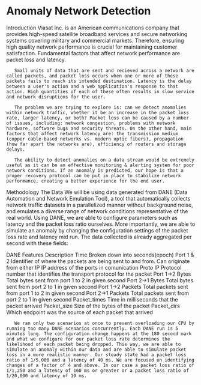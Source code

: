 # Anomaly Network Detection
Introduction
       Viasat Inc. is an American communications company that provides high-speed satellite broadband services and secure networking systems covering military and commercial markets. Therefore, ensuring high quality network performance is crucial for maintaining customer satisfaction. Fundamental factors that affect network performance are packet loss and latency.

       Small units of data that are sent and recieved across a network are called packets, and packet loss occurs when one or more of these packets fails to reach its intended destination. Latency is the delay between a user's action and a web application's response to that action. High quantities of each of these often results in slow service and network disruptions for the user.

       The problem we are trying to explore is: can we detect anomalies within network traffic, whether it be an increase in the packet loss rate, larger latency, or both? Packet loss can be caused by a number of issues, including: network congestion, problems with network hardware, software bugs and security threats. On the other hand, main factors that affect network latency are: the transmission medium (copper cable-based networks vs. modern optic fibers), propagation (how far apart the networks are), efficiency of routers and storage delays.

       The ability to detect anomalies on a data stream would be extremely useful as it can be an effective monitoring & alerting system for poor network conditions. If an anomaly is predicted, our hope is that a proper recovery protocol can be put in place to stabilize network performance, creating a better experience for the end user.

Methodology
The Data
We will be using data generated from DANE (Data Automation and Network Emulation Tool), a tool that automatically collects network traffic datasets in a parallelized manner without background noise, and emulates a diverse range of network conditions representative of the real world. Using DANE, we are able to configure parameters such as latency and the packet loss ratio ourselves. More importantly, we are able to simulate an anomaly by changing the configuration settings of the packet loss rate and latency mid run. The data collected is already aggregated per second with these fields:

DANE Features	Description
Time	Broken down into seconds(epoch)
Port 1 & 2	Identifier of where the packets are being sent to and from. Can originate from either
IP	IP address of the ports in comunication
Proto	IP Protocol number that identifies the transport protocol for the packet
Port 1->2 Bytes	Total bytes sent from port 1 to 2 in given second
Port 2->1 Bytes	Total bytes sent from port 2 to 1 in given second
Port 1->2 Packets	Total packets sent from port 1 to 2 in given second
Port 2->1 Packets	Total packets sent from port 2 to 1 in given second
Packet_times	Time in milliseconds that the packet arrived
Packet_size	Size of the bytes of the packet
Packet_dirs	Which endpoint was the source of each packet that arrived


       We ran only two scenarios at once to prevent overloading our CPU by running too many DANE scenarios concurrently. Each DANE run is 5 minutes long. The configuration change happens at the 180 second mark and what we configure for our packet loss rate determines the likelihood of each packet being dropped. This way, we are able to simulate an anomaly within our data and are able to simulate packet loss in a more realistic manner. Our steady state had a packet loss ratio of 1/5,000 and a latency of 40 ms. We are focused on identifying changes of a factor of 4 and above. In our case a packet loss ratio of 1/1,250 and a latency of 160 ms or greater or a packet loss ratio of 1/20,000 and latency of 10 ms.
